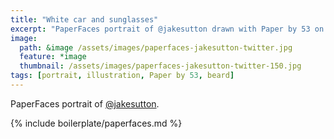 ```yaml
---
title: "White car and sunglasses"
excerpt: "PaperFaces portrait of @jakesutton drawn with Paper by 53 on an iPad."
image: 
  path: &image /assets/images/paperfaces-jakesutton-twitter.jpg 
  feature: *image
  thumbnail: /assets/images/paperfaces-jakesutton-twitter-150.jpg
tags: [portrait, illustration, Paper by 53, beard]
---
```


PaperFaces portrait of [@jakesutton](http://twitter.com/jakesutton).

{% include boilerplate/paperfaces.md %}
